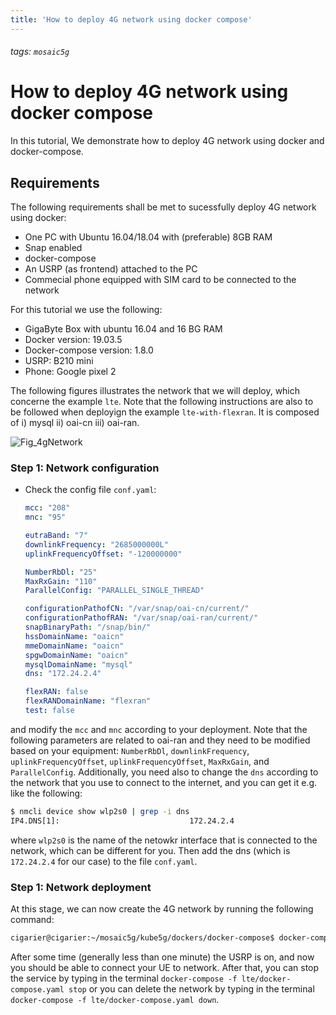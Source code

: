 ```yaml
---
title: 'How to deploy 4G network using docker compose'
---
```

###### tags: `mosaic5g`

# How to deploy 4G network using docker compose

In this tutorial, We demonstrate how to deploy 4G network using docker and docker-compose.


## Requirements
The following requirements shall be met to sucessfully deploy 4G network using docker:
* One PC with Ubuntu 16.04/18.04 with (preferable) 8GB RAM
* Snap enabled
* docker-compose
* An USRP (as frontend) attached to the PC
* Commecial phone equipped with SIM card to be connected to the network


For this tutorial we use the following:
- GigaByte Box with ubuntu 16.04 and 16 BG RAM
- Docker version: 19.03.5
- Docker-compose version: 1.8.0
- USRP: B210 mini
- Phone: Google pixel 2

The following figures illustrates the network that we will deploy, which concerne the example ```lte```. Note that the following instructions are also to be followed when deployign the example ```lte-with-flexran```. It is composed of i) mysql ii) oai-cn iii) oai-ran.

![Fig_4gNetwork](https://i.imgur.com/gFC5I8i.jpg)


### Step 1: Network configuration
- Check the config file ```conf.yaml```:
  ```yaml
  mcc: "208"                 
  mnc: "95"   

  eutraBand: "7"             
  downlinkFrequency: "2685000000L"    
  uplinkFrequencyOffset: "-120000000"

  NumberRbDl: "25"
  MaxRxGain: "110"
  ParallelConfig: "PARALLEL_SINGLE_THREAD"

  configurationPathofCN: "/var/snap/oai-cn/current/"
  configurationPathofRAN: "/var/snap/oai-ran/current/"
  snapBinaryPath: "/snap/bin/"
  hssDomainName: "oaicn"
  mmeDomainName: "oaicn"
  spgwDomainName: "oaicn"
  mysqlDomainName: "mysql"
  dns: "172.24.2.4"

  flexRAN: false
  flexRANDomainName: "flexran"
  test: false
  ```

and modify the ```mcc``` and ```mnc``` according to your deployment. Note that the following parameters are related to oai-ran and they need to be modified based on your equipment: ```NumberRbDl```, ```downlinkFrequency```, ```uplinkFrequencyOffset```, ```uplinkFrequencyOffset```, ```MaxRxGain```, and ```ParallelConfig```. Additionally, you need also to change the ```dns``` according to the network that you use to connect to the internet, and you can get it e.g. like the following:
```bash
$ nmcli device show wlp2s0 | grep -i dns 
IP4.DNS[1]:                             172.24.2.4
```
where ```wlp2s0``` is the name of the netowkr interface that is connected to the network, which can be different for you. Then add the dns (which is ```172.24.2.4``` for our case) to the file ```conf.yaml```.

### Step 1: Network deployment
At this stage, we can now create the 4G network by running the following command:
```bash
cigarier@cigarier:~/mosaic5g/kube5g/dockers/docker-compose$ docker-compose -f lte/docker-compose.yaml up -d
```
After some time (generally less than one minute) the USRP is on, and now you should be able to connect your UE to network. After that, you can stop the service by typing in the terminal ```docker-compose -f lte/docker-compose.yaml stop``` or you can delete the network by typing in the terminal ```docker-compose -f lte/docker-compose.yaml down```.


